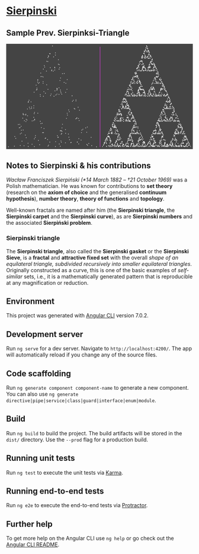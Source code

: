 # [Sierpinski](https://de.wikipedia.org/wiki/Wac%C5%82aw_Sierpi%C5%84ski)

## Sample Prev. Sierpinksi-Triangle
![Sierpinski-Triangle Sample](https://github.com/NoLogig/Sierpinski/blob/master/src/assets/Sierpinski-triangle.png)

## Notes to Sierpinski & his contributions
*Wacław Franciszek Sierpiński (\*14 March 1882 – †21 October 1969)*
 was a Polish mathematician. He was known for contributions to **set theory** (research on the **axiom of choice** and the generalised **continuum hypothesis**), **number theory**, **theory of functions** and **topology**.

Well-known fractals are named after him (the **Sierpinski triangle**, the **Sierpinski carpet** and the **Sierpinski curve**), as are **Sierpinski numbers** and the associated **Sierpiński problem**.

### Sierpinski triangle

The **Sierpinski triangle**, also called the **Sierpinski gasket** or the **Sierpinski Sieve**, is a **fractal** and **attractive fixed set** with the overall *shape of an equilateral triangle, subdivided recursively into smaller equilateral triangles*. Originally constructed as a curve, this is one of the basic examples of *self-similar* sets, i.e., it is a mathematically generated pattern that is reproducible at any magnification or reduction.

## Environment 
This project was generated with [Angular CLI](https://github.com/angular/angular-cli) version 7.0.2.

## Development server

Run `ng serve` for a dev server. Navigate to `http://localhost:4200/`. The app will automatically reload if you change any of the source files.

## Code scaffolding

Run `ng generate component component-name` to generate a new component. You can also use `ng generate directive|pipe|service|class|guard|interface|enum|module`.

## Build

Run `ng build` to build the project. The build artifacts will be stored in the `dist/` directory. Use the `--prod` flag for a production build.

## Running unit tests

Run `ng test` to execute the unit tests via [Karma](https://karma-runner.github.io).

## Running end-to-end tests

Run `ng e2e` to execute the end-to-end tests via [Protractor](http://www.protractortest.org/).

## Further help

To get more help on the Angular CLI use `ng help` or go check out the [Angular CLI README](https://github.com/angular/angular-cli/blob/master/README.md).
